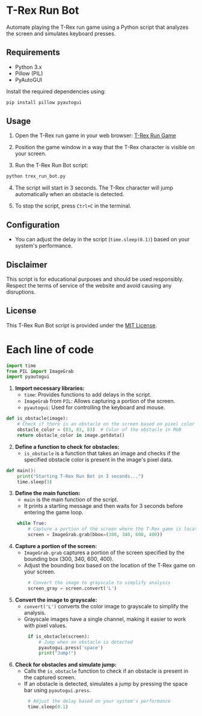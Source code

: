 
# T-Rex Run Bot

Automate playing the T-Rex run game using a Python script that analyzes the screen and simulates keyboard presses.

## Requirements

- Python 3.x
- Pillow (PIL)
- PyAutoGUI

Install the required dependencies using:

```bash
pip install pillow pyautogui
```

## Usage

1. Open the T-Rex run game in your web browser: [T-Rex Run Game](https://elgoog.im/t-rex/)

2. Position the game window in a way that the T-Rex character is visible on your screen.

3. Run the T-Rex Run Bot script:

```bash
python trex_run_bot.py
```

4. The script will start in 3 seconds. The T-Rex character will jump automatically when an obstacle is detected.

5. To stop the script, press `Ctrl+C` in the terminal.

## Configuration

- You can adjust the delay in the script (`time.sleep(0.1)`) based on your system's performance.

## Disclaimer

This script is for educational purposes and should be used responsibly. Respect the terms of service of the website and avoid causing any disruptions.

## License

This T-Rex Run Bot script is provided under the [MIT License](LICENSE).


# Each line of code

```python
import time
from PIL import ImageGrab
import pyautogui
```

1. **Import necessary libraries:**
   - `time`: Provides functions to add delays in the script.
   - `ImageGrab` from `PIL`: Allows capturing a portion of the screen.
   - `pyautogui`: Used for controlling the keyboard and mouse.

```python
def is_obstacle(image):
    # Check if there is an obstacle on the screen based on pixel color
    obstacle_color = (83, 83, 83)  # Color of the obstacle in RGB
    return obstacle_color in image.getdata()
```

2. **Define a function to check for obstacles:**
   - `is_obstacle` is a function that takes an image and checks if the specified obstacle color is present in the image's pixel data.

```python
def main():
    print("Starting T-Rex Run Bot in 3 seconds...")
    time.sleep(3)
```

3. **Define the main function:**
   - `main` is the main function of the script.
   - It prints a starting message and then waits for 3 seconds before entering the game loop.

```python
    while True:
        # Capture a portion of the screen where the T-Rex game is located
        screen = ImageGrab.grab(bbox=(300, 340, 600, 400))
```

4. **Capture a portion of the screen:**
   - `ImageGrab.grab` captures a portion of the screen specified by the bounding box (300, 340, 600, 400).
   - Adjust the bounding box based on the location of the T-Rex game on your screen.

```python
        # Convert the image to grayscale to simplify analysis
        screen_gray = screen.convert('L')
```

5. **Convert the image to grayscale:**
   - `convert('L')` converts the color image to grayscale to simplify the analysis.
   - Grayscale images have a single channel, making it easier to work with pixel values.

```python
        if is_obstacle(screen):
            # Jump when an obstacle is detected
            pyautogui.press('space')
            print("Jump!")
```

6. **Check for obstacles and simulate jump:**
   - Calls the `is_obstacle` function to check if an obstacle is present in the captured screen.
   - If an obstacle is detected, simulates a jump by pressing the space bar using `pyautogui.press`.

```python
        # Adjust the delay based on your system's performance
        time.sleep(0.1)
```

